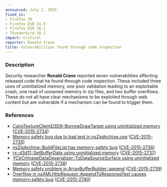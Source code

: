 ```yaml
---
announced: July 2, 2015
fixed_in:
- Firefox 39
- Firefox ESR 31.8
- Firefox ESR 38.1
- Thunderbird 38.1
impact: Critical
reporter: Ronald Crane
title: Vulnerabilities found through code inspection
---
```


<h3>Description</h3>

<p>Security researcher <strong>Ronald Crane</strong> reported seven
vulnerabilities affecting released code that he found through code inspection.
These included three uses of uninitialized memory, one poor validation
leading to an exploitable crash, one read of unowned memory in zip files, and
two buffer overflows. These do not all have clear mechanisms to be exploited
through web content but are vulnerable if a mechanism can be found to trigger
them.
</p>

<h3>References</h3>

<ul>
  <li><a href="https://bugzilla.mozilla.org/show_bug.cgi?id=1166082">
       CairoTextureClientD3D9::BorrowDrawTarget using uninitialized memory</a>
(<a href="http://cve.mitre.org/cgi-bin/cvename.cgi?name=CVE-2015-2734"
class="ex-ref">CVE-2015-2734</a>)</li>
  <li><a href="https://bugzilla.mozilla.org/show_bug.cgi?id=1166900">
       Memory safety bug due to bad test in nsZipArchive.cpp</a>
(<a href="http://cve.mitre.org/cgi-bin/cvename.cgi?name=CVE-2015-2735"
class="ex-ref">CVE-2015-2735</a>)</li>
  <li><a href="https://bugzilla.mozilla.org/show_bug.cgi?id=1167888">
       nsZipArchive::BuildFileList has memory-safety bug</a>
(<a href="http://cve.mitre.org/cgi-bin/cvename.cgi?name=CVE-2015-2736"
class="ex-ref">CVE-2015-2736</a>)</li>
  <li><a href="https://bugzilla.mozilla.org/show_bug.cgi?id=1167332">
       rx::d3d11::SetBufferData using uninitialized memory</a>
(<a href="http://cve.mitre.org/cgi-bin/cvename.cgi?name=CVE-2015-2737"
class="ex-ref">CVE-2015-2737</a>)</li>
  <li><a href="https://bugzilla.mozilla.org/show_bug.cgi?id=1167356">
       YCbCrImageDataDeserializer::ToDataSourceSurface using uninitialized
memory</a>
(<a href="http://cve.mitre.org/cgi-bin/cvename.cgi?name=CVE-2015-2738"
class="ex-ref">CVE-2015-2738</a>)</li>
  <li><a href="https://bugzilla.mozilla.org/show_bug.cgi?id=1168207">
       Memory safety problem in ArrayBufferBuilder::append</a>
(<a href="http://cve.mitre.org/cgi-bin/cvename.cgi?name=CVE-2015-2739"
class="ex-ref">CVE-2015-2739</a>)</li>
  <li><a href="https://bugzilla.mozilla.org/show_bug.cgi?id=1170809">
        Overflow in nsXMLHttpRequest::AppendToResponseText causes memory-safety
bug</a>
(<a href="http://cve.mitre.org/cgi-bin/cvename.cgi?name=CVE-2015-2740"
class="ex-ref">CVE-2015-2740</a>)</li>
</ul>



